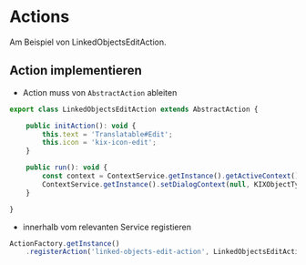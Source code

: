 # Actions

Am Beispiel von LinkedObjectsEditAction.

## Action implementieren

* Action muss von `AbstractAction` ableiten

```javascript
export class LinkedObjectsEditAction extends AbstractAction {

    public initAction(): void {
        this.text = 'Translatable#Edit';
        this.icon = 'kix-icon-edit';
    }

    public run(): void {
        const context = ContextService.getInstance().getActiveContext();
        ContextService.getInstance().setDialogContext(null, KIXObjectType.LINK, ContextMode.EDIT_LINKS);
    }

}
```

* innerhalb vom relevanten Service registieren

```javascript
ActionFactory.getInstance()
    .registerAction('linked-objects-edit-action', LinkedObjectsEditAction);
```
